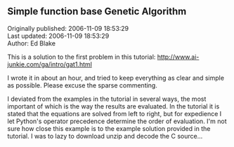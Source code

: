 ## Simple function base Genetic Algorithm  
Originally published: 2006-11-09 18:53:29  
Last updated: 2006-11-09 18:53:29  
Author: Ed Blake  
  
This is a solution to the first problem in this tutorial:
http://www.ai-junkie.com/ga/intro/gat1.html

I wrote it in about an hour, and tried to keep everything as clear and simple as possible.  Please excuse the sparse commenting.

I deviated from the examples in the tutorial in several ways, the most important of which is the way the results are evaluated.  In the tutorial it is stated that the equations are solved from left to right, but for expedience I let Python's operator precedence determine the order of evaluation.  I'm not sure how close this example is to the example solution provided in the tutorial. I was to lazy to download unzip and decode the C source...